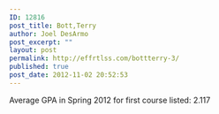 ```yaml
---
ID: 12816
post_title: Bott,Terry
author: Joel DesArmo
post_excerpt: ""
layout: post
permalink: http://effrtlss.com/bottterry-3/
published: true
post_date: 2012-11-02 20:52:53
---
```

<p>Average GPA in Spring 2012 for first course listed: 2.117</p>
